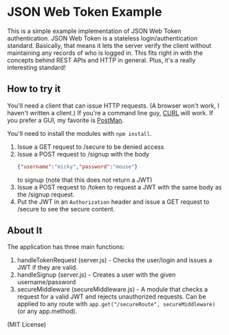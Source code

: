 # JSON Web Token Example
This is a simple example implementation of JSON Web Token authentication. JSON Web Token is a stateless login/authentication standard. Basically, that means it lets the server verify the client without maintaining any records of who is logged in. This fits right in with the concepts behind REST APIs and HTTP in general. Plus, it's a really interesting standard!

## How to try it
You'll need a client that can issue HTTP requests. (A browser won't work, I haven't written a client.) If you're a command line guy, [CURL](http://curl.haxx.se/) will work. If you prefer a GUI, my favorite is [PostMan](https://www.getpostman.com/).

You'll need to install the modules with `npm install`.

1. Issue a GET request to /secure to be denied access
2. Issue a POST request to /signup with the body
   ```json
   {"username":"micky","password":"mouse"}
   ```
   to signup (note that this does not return a JWT)
3. Issue a POST request to /token to request a JWT with the same body as the /signup request.
4. Put the JWT in an `Authorization` header and issue a GET request to /secure to see the secure content.

## About It
The application has three main functions:

1. handleTokenRequest (server.js) - Checks the user/login and issues a JWT if they are valid.
2. handleSignup (server.js) - Creates a user with the given username/password
3. secureMiddleware (secureMiddleware.js) - A module that checks a request for a valid JWT and rejects unauthorized requests. Can be applied to any route with `app.get("/secureRoute", secureMiddleware)` (or any app.method).

(MIT License)

